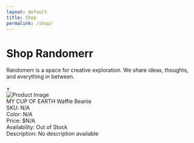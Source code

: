 ```yaml
---
layout: default
title: Shop
permalink: /shop/
---
```


# Shop Randomerr

Randomerr is a space for creative exploration. We share ideas, thoughts, and everything in between.


<!-- Product List -->
<div id="product-list" class="product-list"></div>

<!-- Product Details Modal -->
<div id="product-details-modal" class="product-details-modal">
  <div class="modal-content">
    <span id="modal-close" class="close">&times;</span>
    <div class="modal-header">
      <img id="modal-main-image" alt="Product Image" />
    </div>
    <div id="modal-title-info">
      <div id="modal-title">MY CUP OF EARTH Waffle Beanie</div>
      <div id="modal-sku">SKU: N/A</div>
      <div id="modal-color">Color: N/A</div>
      <div id="modal-price">Price: $N/A</div>
      <div id="modal-availability" class="out-of-stock">Availability: Out of Stock</div>
      <div id="modal-description">Description: No description available</div>
    </div>
    <div id="modal-body"></div>
  </div>
</div>

<!-- Cart Icon -->
<div id="cart-icon" class="cart-icon" style="display: none;">
  🛒
</div><!-- Add this inside your cart-icon element in the HTML -->
<div id="cart-badge" class="cart-badge"></div>

<!-- Cart Container -->
<div id="cart" class="cart-container" style="display: none;">
  <h2>Your Cart</h2>
  <div id="cart-items">
    <!-- Cart items will be dynamically populated here -->
  </div>
  <div id="cart-summary" class="cart-summary">
    <div id="cart-total">Total: $0.00</div>
    <div id="cart-actions">
      <button id="checkout-button" class="checkout-button">Checkout</button>
    </div>
  </div>
</div>
